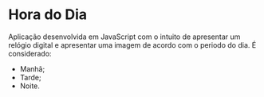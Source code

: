 # Hora do Dia

Aplicação desenvolvida em JavaScript com o intuito de apresentar um relógio digital e apresentar uma imagem de acordo com o periodo do dia. É considerado:
 * Manhã;
 * Tarde;
 * Noite.
